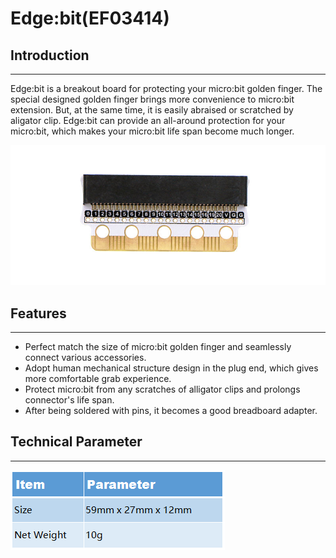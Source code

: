 # Edge:bit(EF03414)

## Introduction
---

Edge:bit is a breakout board for protecting your micro:bit golden finger. The special designed golden finger brings more convenience to micro:bit extension. But, at the same time, it is easily abraised or scratched by aligator clip. Edge:bit can provide an all-around protection for your micro:bit, which makes your micro:bit life span become much longer.

![](./images/s25RgSe.jpg)


## Features
---

- Perfect match the size of micro:bit golden finger and seamlessly connect various accessories. 
- Adopt human mechanical structure design in the plug end, which gives more comfortable grab experience. 
- Protect micro:bit from any scratches of alligator clips and prolongs connector's life span. 
- After being soldered with pins, it becomes a good breadboard adapter. 


## Technical Parameter
---

![](./images/fBSSy6i.png)

